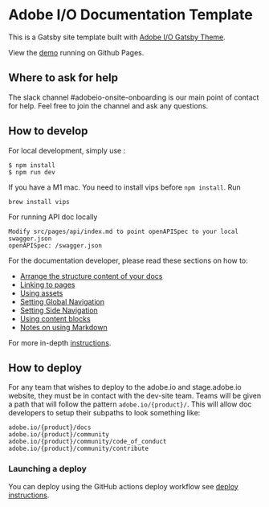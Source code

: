 # Adobe I/O Documentation Template

This is a Gatsby site template built with [Adobe I/O Gatsby Theme](https://github.com/adobe/gatsby-theme-aio).

View the [demo](https://adobedocs.github.io/dev-site-documentation-template/) running on Github Pages.  

## Where to ask for help

The slack channel #adobeio-onsite-onboarding is our main point of contact for help. Feel free to join the channel and ask any questions. 

## How to develop

For local development, simply use :
```
$ npm install
$ npm run dev
```

If you have a M1 mac. You need to install vips before `npm install`. Run
```
brew install vips
```

For running API doc locally 

```
Modify src/pages/api/index.md to point openAPISpec to your local swagger.json
openAPISpec: /swagger.json
```

For the documentation developer, please read these sections on how to:
- [Arrange the structure content of your docs](https://github.com/adobe/gatsby-theme-aio#content-structure)
- [Linking to pages](https://github.com/adobe/gatsby-theme-aio#links)
- [Using assets](https://github.com/adobe/gatsby-theme-aio#assets)
- [Setting Global Navigation](https://github.com/adobe/gatsby-theme-aio#global-navigation)
- [Setting Side Navigation](https://github.com/adobe/gatsby-theme-aio#side-navigation)
- [Using content blocks](https://github.com/adobe/gatsby-theme-aio#jsx-blocks)
- [Notes on using Markdown](https://github.com/adobe/gatsby-theme-aio#writing-enhanced-markdown)

For more in-depth [instructions](https://github.com/adobe/gatsby-theme-aio#getting-started).

## How to deploy

For any team that wishes to deploy to the adobe.io and stage.adobe.io website, they must be in contact with the dev-site team. Teams will be given a path that will follow the pattern `adobe.io/{product}/`. This will allow doc developers to setup their subpaths to look something like:
```
adobe.io/{product}/docs
adobe.io/{product}/community
adobe.io/{product}/community/code_of_conduct
adobe.io/{product}/community/contribute
```

### Launching a deploy

You can deploy using the GitHub actions deploy workflow see [deploy instructions](https://github.com/adobe/gatsby-theme-aio#deploy-to-azure-storage-static-websites).
